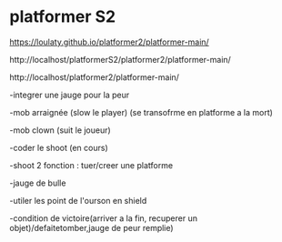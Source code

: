 # platformer S2

https://loulaty.github.io/platformer2/platformer-main/

http://localhost/platformerS2/platformer2/platformer-main/

http://localhost/platformer2/platformer-main/




-integrer une jauge pour la peur 

-mob arraignée (slow le player) (se transofrme en platforme a la mort)

-mob clown (suit le joueur)

-coder le shoot (en cours)

-shoot 2 fonction : tuer/creer une platforme

-jauge de bulle

-utiler les point de l'ourson en shield

-condition de victoire(arriver a la fin, recuperer un objet)/defaitetomber,jauge de peur remplie)
